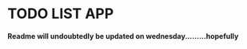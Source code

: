 # TODO LIST APP

#### Readme will undoubtedly be updated on wednesday.........hopefully

<!--
overview
link to site
installation instructions
 Built with
 feautures
 updates to add
 author
  -->
<!-- optimise position of add task button and empty bin button
    use a better bin image -->